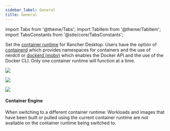 ```yaml
---
sidebar_label: General
title: General
---
```


import Tabs from '@theme/Tabs';
import TabItem from '@theme/TabItem';
import TabsConstants from '@site/core/TabsConstants';

Set the [container runtime] for Rancher Desktop. Users have the option of [containerd] which provides namespaces for containers and the use of nerdctl or [dockerd (moby)] which enables the Docker API and the use of the Docker CLI. Only one container runtime will function at a time.

<Tabs groupId="os" defaultValue={TabsConstants.defaultOs}>
<TabItem value="Windows">

![](https://suse-rancher-media.s3.amazonaws.com/desktop/v1.9/preferences/Windows_containerEngine_tabGeneral.png)

</TabItem>
<TabItem value="macOS">

![](https://suse-rancher-media.s3.amazonaws.com/desktop/v1.9/preferences/macOS_containerEngine_tabGeneral.png)

</TabItem>
<TabItem value="Linux">

![](https://suse-rancher-media.s3.amazonaws.com/desktop/v1.9/preferences/Linux_containerEngine_tabGeneral.png)

</TabItem>
</Tabs>

#### Container Engine

When switching to a different container runtime: Workloads and images that have been built or pulled using the current container runtime are not available on the container runtime being switched to.

[container runtime]:
https://kubernetes.io/docs/setup/production-environment/container-runtimes/

[containerd]:
https://containerd.io/

[dockerd (moby)]:
https://mobyproject.org/
